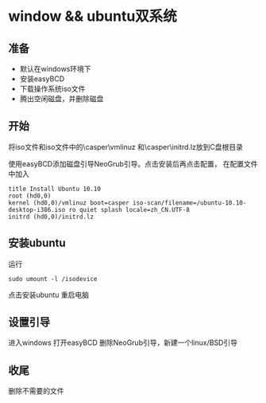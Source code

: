 # window && ubuntu双系统

## 准备
- 默认在windows环境下
- 安装easyBCD
- 下载操作系统iso文件
- 腾出空闲磁盘，并删除磁盘

## 开始
将iso文件和iso文件中的\casper\vmlinuz 和\casper\initrd.lz放到C盘根目录

使用easyBCD添加磁盘引导NeoGrub引导。点击安装后再点击配置，
在配置文件中加入
```
title Install Ubuntu 10.10
root (hd0,0)
kernel (hd0,0)/vmlinuz boot=casper iso-scan/filename=/ubuntu-10.10-desktop-i386.iso ro quiet splash locale=zh_CN.UTF-8
initrd (hd0,0)/initrd.lz
```
## 安装ubuntu
运行
```
sudo umount -l /isodevice
```
点击安装ubuntu
重启电脑

## 设置引导
进入windows
打开easyBCD 删除NeoGrub引导，新建一个linux/BSD引导

## 收尾
删除不需要的文件